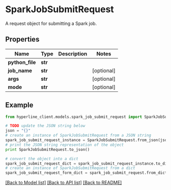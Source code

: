 # SparkJobSubmitRequest

A request object for submitting a Spark job.

## Properties
Name | Type | Description | Notes
------------ | ------------- | ------------- | -------------
**python_file** | **str** |  | 
**job_name** | **str** |  | [optional] 
**args** | **str** |  | [optional] 
**mode** | **str** |  | [optional] 

## Example

```python
from hyperline_client.models.spark_job_submit_request import SparkJobSubmitRequest

# TODO update the JSON string below
json = "{}"
# create an instance of SparkJobSubmitRequest from a JSON string
spark_job_submit_request_instance = SparkJobSubmitRequest.from_json(json)
# print the JSON string representation of the object
print SparkJobSubmitRequest.to_json()

# convert the object into a dict
spark_job_submit_request_dict = spark_job_submit_request_instance.to_dict()
# create an instance of SparkJobSubmitRequest from a dict
spark_job_submit_request_form_dict = spark_job_submit_request.from_dict(spark_job_submit_request_dict)
```
[[Back to Model list]](../README.md#documentation-for-models) [[Back to API list]](../README.md#documentation-for-api-endpoints) [[Back to README]](../README.md)


